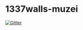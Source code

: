 # 1337walls-muzei

[![Gitter](https://badges.gitter.im/Join%20Chat.svg)](https://gitter.im/ckesc/1337walls-muzei?utm_source=badge&utm_medium=badge&utm_campaign=pr-badge&utm_content=badge)